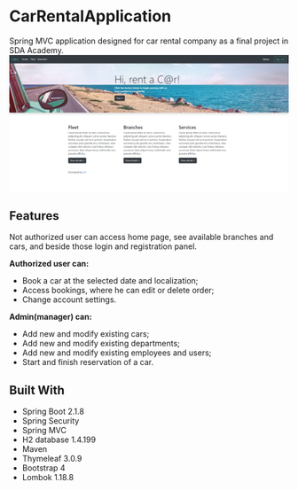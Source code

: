 # CarRentalApplication
Spring MVC application designed for car rental company as a final project in SDA Academy.
<img src="https://github.com/lukmie/CarRentalApplication/blob/master/src/main/resources/static/img/main.PNG" width="800"/>

## Features
Not authorized user can access home page, see available branches and cars, and beside those login and registration panel.

**Authorized user can:**
- Book a car at the selected date and localization;
- Access bookings, where he can edit or delete order;
- Change account settings.

**Admin(manager) can:**
- Add new and modify existing cars;
- Add new and modify existing departments;
- Add new and modify existing employees and users;
- Start and finish reservation of a car.

## Built With
* Spring Boot 2.1.8
* Spring Security
* Spring MVC
* H2 database 1.4.199
* Maven 
* Thymeleaf 3.0.9
* Bootstrap 4
* Lombok 1.18.8
